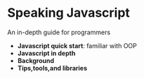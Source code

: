 # Speaking Javascript
An in-depth guide for programmers
- **Javascript quick start**: familiar with OOP
- **Javascript in depth**
- **Background**
- **Tips,tools,and libraries**
